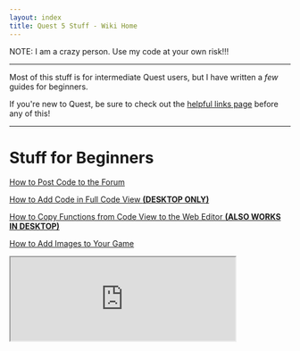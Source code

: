 ```yaml
---
layout: index
title: Quest 5 Stuff - Wiki Home
---
```


NOTE:  I am a crazy person.  Use my code at your own risk!!!

---

Most of this stuff is for intermediate Quest users, but I have written a _few_ guides for beginners.

If you're new to Quest, be sure to check out the [helpful links page](Helpful-Links) before any of this!

---
# Stuff for Beginners

[How to Post Code to the Forum](Posting-Code-to-the-TextAdventures-Forum)

[How to Add Code in Full Code View **(DESKTOP ONLY)**](Adding-Code-in-Full-Code-View-in-the-Desktop-Editor)

[How to Copy Functions from Code View to the Web Editor **(ALSO WORKS IN DESKTOP)**](Copying-Functions-from-Code-View-to-the-Web-Editor)

[How to Add Images to Your Game](Images)

<iframe src="https://github.com/kvongit/quest5-stuff/wiki" width="80%"></iframe>